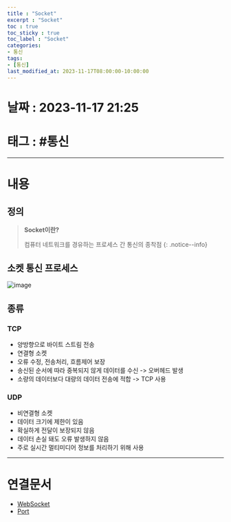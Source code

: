 ```yaml
---
title : "Socket"
excerpt : "Socket"
toc : true
toc_sticky : true
toc_label : "Socket"
categories:
- 통신
tags:
- [통신]
last_modified_at: 2023-11-17T08:00:00-10:00:00
---
```


# 날짜 : 2023-11-17 21:25

# 태그 : #통신
---

# 내용

## 정의
> **Socket이란?**
>
>컴퓨터 네트워크를 경유하는 프로세스 간 통신의 종착점
{: .notice--info}

## 소켓 통신 프로세스
  
![image](../../assets/images/SocketCommunicationProcess.png)

## 종류

### TCP
- 양방향으로 바이트 스트림 전송
- 연결형 소켓
- 오류 수정, 전송처리, 흐름제어 보장
- 송신된 순서에 따라 중복되지 않게 데이터를 수신 -> 오버헤드 발생
- 소량의 데이터보다 대량의 데이터 전송에 적합 -> TCP 사용

### UDP
- 비연결형 소켓
- 데이터 크기에 제한이 있음
- 확실하게 전달이 보장되지 않음
- 데이터 손실 돼도 오류 발생하지 않음
- 주로 실시간 멀티미디어 정보를 처리하기 위해 사용

---

# 연결문서
- [WebSocket](../../통신/통신-WebSocket)
- [Port](../../developcommon/developcommon-Port)